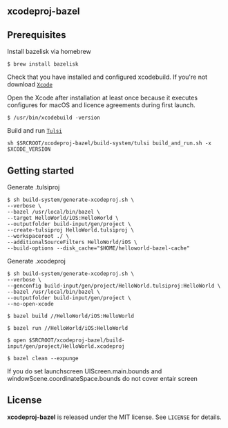 xcodeproj-bazel
---------------


Prerequisites
-------------

Install bazelisk via homebrew  
```
$ brew install bazelisk
```

Check that you have installed and configured xcodebuild. If you're not download
[`Xcode`](https://xcodereleases.com)  

Open the Xcode after installation at least once because it executes configures for macOS
and licence agreements during first launch.  

```
$ /usr/bin/xcodebuild -version
```

Build and run [`Tulsi`](https://tulsi.bazel.build/)  
```
sh $SRCROOT/xcodeproj-bazel/build-system/tulsi build_and_run.sh -x $XCODE_VERSION
```

Getting started
-------------

Generate .tulsiproj  
```
$ sh build-system/generate-xcodeproj.sh \
--verbose \
--bazel /usr/local/bin/bazel \
--target HelloWorld/iOS:HelloWorld \
--outputfolder build-input/gen/project \
--create-tulsiproj HelloWorld.tulsiproj \
--workspaceroot ./ \
--additionalSourceFilters HelloWorld/iOS \
--build-options --disk_cache="$HOME/helloworld-bazel-cache"
```

Generate .xcodeproj  
```
$ sh build-system/generate-xcodeproj.sh \
--verbose \
--genconfig build-input/gen/project/HelloWorld.tulsiproj:HelloWorld \
--bazel /usr/local/bin/bazel \
--outputfolder build-input/gen/project \
--no-open-xcode
```

```
$ bazel build //HelloWorld/iOS:HelloWorld
```

```
$ bazel run //HelloWorld/iOS:HelloWorld
```

```
$ open $SRCROOT/xcodeproj-bazel/build-input/gen/project/HelloWorld.xcodeproj
```

```
$ bazel clean --expunge
```

If you do set launchscreen UIScreen.main.bounds and windowScene.coordinateSpace.bounds do
not cover entair screen

License
-------

**xcodeproj-bazel** is released under the MIT license. See `LICENSE` for details.
